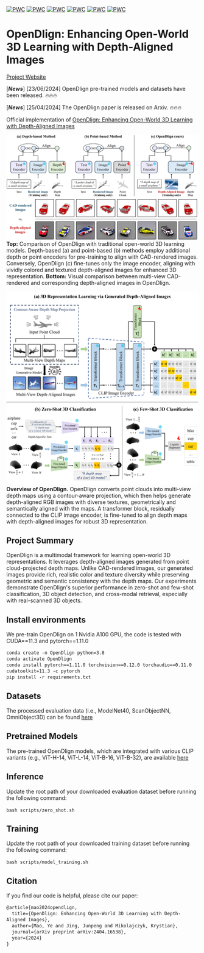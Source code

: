 [![PWC](https://img.shields.io/endpoint.svg?url=https://paperswithcode.com/badge/opendlign-enhancing-open-world-3d-learning/zero-shot-3d-point-cloud-classification-on-2)](https://paperswithcode.com/sota/zero-shot-3d-point-cloud-classification-on-2?p=opendlign-enhancing-open-world-3d-learning)
[![PWC](https://img.shields.io/endpoint.svg?url=https://paperswithcode.com/badge/opendlign-enhancing-open-world-3d-learning/zero-shot-3d-point-cloud-classification-on-6)](https://paperswithcode.com/sota/zero-shot-3d-point-cloud-classification-on-6?p=opendlign-enhancing-open-world-3d-learning)
[![PWC](https://img.shields.io/endpoint.svg?url=https://paperswithcode.com/badge/opendlign-enhancing-open-world-3d-learning/zero-shot-3d-point-cloud-classification-on-5)](https://paperswithcode.com/sota/zero-shot-3d-point-cloud-classification-on-5?p=opendlign-enhancing-open-world-3d-learning)
[![PWC](https://img.shields.io/endpoint.svg?url=https://paperswithcode.com/badge/opendlign-enhancing-open-world-3d-learning/zero-shot-3d-point-cloud-classification-on-4)](https://paperswithcode.com/sota/zero-shot-3d-point-cloud-classification-on-4?p=opendlign-enhancing-open-world-3d-learning)
[![PWC](https://img.shields.io/endpoint.svg?url=https://paperswithcode.com/badge/opendlign-enhancing-open-world-3d-learning/zero-shot-transfer-3d-point-cloud-2)](https://paperswithcode.com/sota/zero-shot-transfer-3d-point-cloud-2?p=opendlign-enhancing-open-world-3d-learning)
[![PWC](https://img.shields.io/endpoint.svg?url=https://paperswithcode.com/badge/opendlign-enhancing-open-world-3d-learning/zero-shot-transfer-3d-point-cloud)](https://paperswithcode.com/sota/zero-shot-transfer-3d-point-cloud?p=opendlign-enhancing-open-world-3d-learning)


# OpenDlign: Enhancing Open-World 3D Learning with Depth-Aligned Images
[Project Website](https://Yebulabula.github.io/OpenDlign/)

[***News***] [23/06/2024] OpenDlign pre-trained models and datasets have been released. 🔥🔥🔥

[***News***] [25/04/2024] The OpenDlign paper is released on Arxiv. 🔥🔥🔥

Official implementation of [OpenDlign: Enhancing Open-World 3D Learning with Depth-Aligned Images](https://arxiv.org/abs/2404.16538)


![avatar](img/concept.png)
**Top:** Comparison of OpenDlign with traditional open-world 3D learning models. Depth-based (a) and point-based (b) methods employ additional depth or point encoders for pre-training to align with CAD-rendered images. Conversely, OpenDlign (c) fine-tunes only the image encoder, aligning with vividly colored and textured depth-aligned images for enhanced 3D representation.  **Bottom:** Visual comparison between multi-view CAD-rendered and corresponding depth-aligned images in OpenDlign.

![avatar](img/architecture.png)
**Overview of OpenDlign.** OpenDlign converts point clouds into multi-view depth maps using a contour-aware projection, which then helps generate depth-aligned RGB images with diverse textures, geometrically and semantically aligned with the maps. A transformer block, residually connected to the CLIP image encoder, is fine-tuned to align depth maps with depth-aligned images for robust 3D representation. 

## Project Summary
OpenDlign is a multimodal framework for learning open-world 3D representations. It leverages depth-aligned images generated from point cloud-projected depth maps. Unlike CAD-rendered images, our generated images provide rich, realistic color and texture diversity while preserving geometric and semantic consistency with the depth maps. Our experiments demonstrate OpenDlign's superior performance in zero-shot and few-shot classification, 3D object detection, and cross-modal retrieval, especially with real-scanned 3D objects.

## Install environments
We pre-train OpenDlign on 1 Nvidia A100 GPU, the code is tested with CUDA==11.3 and pytorch==1.11.0
```
conda create -n OpenDlign python=3.8
conda activate OpenDlign
conda install pytorch==1.11.0 torchvision==0.12.0 torchaudio==0.11.0 cudatoolkit=11.3 -c pytorch
pip install -r requirements.txt
```

## Datasets
The processed evaluation data (i.e., ModelNet40, ScanObjectNN, OmniObject3D) can be found [here](https://huggingface.co/datasets/OpenDlign/OpenDlign-Datasets)

## Pretrained Models
The pre-trained OpenDlign models, which are integrated with various CLIP variants (e.g., ViT-H-14, ViT-L-14, ViT-B-16, ViT-B-32), are available [here](https://huggingface.co/OpenDlign/OpenDlign-Models)

## Inference
Update the root path of your downloaded evaluation dataset before running the following command:

```bash scripts/zero_shot.sh```

## Training
Update the root path of your downloaded training dataset before running the following command:

```bash scripts/model_training.sh```

## Citation

If you find our code is helpful, please cite our paper:

```
@article{mao2024opendlign,
  title={OpenDlign: Enhancing Open-World 3D Learning with Depth-Aligned Images},
  author={Mao, Ye and Jing, Junpeng and Mikolajczyk, Krystian},
  journal={arXiv preprint arXiv:2404.16538},
  year={2024}
}
